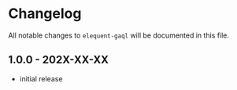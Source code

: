# Changelog

All notable changes to `elequent-gaql` will be documented in this file.

## 1.0.0 - 202X-XX-XX

- initial release
